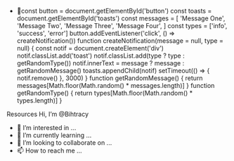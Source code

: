 - 👋const button = document.getElementById('button')
const toasts = document.getElementById('toasts')
const messages = [
'Message One',
'Message Two',
'Message Three',
'Message Four',
]
const types = ['info', 'success', 'error']
button.addEventListener('click', () => createNotification())
function createNotification(message = null, type = null) {
const notif = document.createElement('div')
notif.classList.add('toast')
notif.classList.add(type ? type : getRandomType())
notif.innerText = message ? message : getRandomMessage()
toasts.appendChild(notif)
setTimeout(() => {
notif.remove()
}, 3000)
}
function getRandomMessage() {
return messages[Math.floor(Math.random() * messages.length)]
}
function getRandomType() {
return types[Math.floor(Math.random() * types.length)]
}


Resources Hi, I’m @Bihtracy
- 👀 I’m interested in ...
- 🌱 I’m currently learning ...
- 💞️ I’m looking to collaborate on ...
- 📫 How to reach me ...

<!---
Bihtracy/Bihtracy is a ✨ special ✨ repository because its `README.md` (this file) appears on your GitHub profile.
You can click the Preview link to take a look at your changes.
--->
